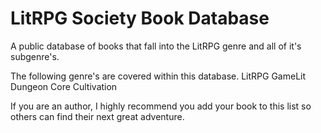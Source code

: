 # LitRPG Society Book Database
A public database of books that fall into the LitRPG genre and all of it's subgenre's.

The following genre's are covered within this database.
LitRPG
GameLit
Dungeon Core
Cultivation

If you are an author, I highly recommend you add your book to this list so others can find their next great adventure.

